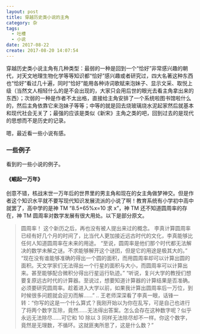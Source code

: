 ```yaml
---
layout: post
title: 穿越历史类小说的主角
category: 杂
tags:
  - 吐槽
  - 小说
date: 2017-08-22
create: 2017-08-20 14:07:54
---
```


穿越历史类小说主角有几种类型：最弱的一种是回到一个“恰好”非常感兴趣的朝代，对天文地理生物化学等等知识都“恰好”感兴趣或者研究过，四大名著这种东西也“恰好”看过几十遍，同时“恰好”能用各种诗词歌赋来泡妹子、显示文采、取悦上级（当然文人相轻什么的是不会出现的，大家只会用后世的眼光去看主角拿出来的东西）；次弱的一种是作者不太出格，直接给主角安排了一个系统啦图书馆啦什么的，然后主角依靠它来泡妹子等等；中等的就是回去烧玻璃烧水泥起家然后就基本和现代社会无关了；最强的应该是类似《新宋》主角之类的吧，回到过去的是现代的思想而不是历史的记录。

嗯，最近看一些小说有感。

### 一些例子
看到的一些小说的例子。

#### 《崛起一万年》
创意不错，核战末世一万年后的世界里的男主角和现在的女主角做梦神交。但是作者这个知识水平就不要写现代知识发展流派的小说了啊！教育系统有小学初中高中就罢了，高中学的是神 TM “8.5+65%x=10 求 x”，神 TM 还不知道圆周率的存在，神 TM 圆周率对数学发展有很大用处。以下是部分原文。

> 圆周率！
> 这个新历之后，再也没有被人提出来过的概念。
> 李真计算圆周率已经有好几个月的时间了，比当代人更加接近远古时代的文化，李真能够比任何人知道圆周率在未来的用途。
> “至说，圆周率是他们那个时代都无法解决的数学未解之谜。不求能够解开这个谜团，但是它的用途是极其大的。”
> “现在没有谁能够准确的得出一个圆的面积，而用圆周率却可以计算出圆的面积。天文学家们无法得出一个行星的面积与大小，而圆周率可以计算出来。甚至能够配合微积分得出行星运行轨迹。”
> “听说，复兴大学的教授们想要复原远古时代的计算器。至说过，想要知道计算器的计算结果是否准确。必须要研究圆周率。趁着进入大学以前，如果我计算出圆周率后一万位，到时候很多问题就会迎刃而解……”
> ..
> 王老师深深看了李真一眼，话锋一转：“你写的这是一个什么算式？我刚开始以为你在乱写，可是自己也进行了将两个数字互除，竟然……无法得出答案。怎么会存在这种数字呢？似乎永远无法除尽……可它和 10 除以 3 同样无法除尽却不一样。你这个数字，竟然是无理数，不循环。这就匪夷所思了，这是什么数？”
